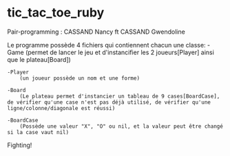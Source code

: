 # tic_tac_toe_ruby

Pair-programming : CASSAND Nancy ft CASSAND Gwendoline

Le programme possède 4 fichiers qui contiennent chacun une classe:
	-Game
		(permet de lancer le jeu et d'instancifier les 2 joueurs[Player] ainsi que le plateau[Board])

	-Player
		(un joueur possède un nom et une forme)

	-Board
		(Le plateau permet d'instancier un tableau de 9 cases[BoardCase], de vérifier qu'une case n'est pas déjà utilisé, de vérifier qu'une ligne/colonne/diagonale est réussi)

	-BoardCase
		(Possède une valeur "X", "O" ou nil, et la valeur peut être changé si la case vaut nil)

Fighting!